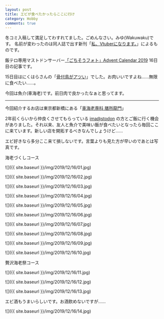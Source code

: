 ```yaml
---
layout: post
title: エビが食べたかったらここに行け
category: Hobby
comments: true
---
```


冬コミ入稿して満足してわすれてました。ごめんなさい。みゆ(Wakuwaku)です。
名前が変わったのは同人誌で出す新刊「[私、Vtuberになります。](https://scrapbox.io/organic-tomato/%E7%A7%81%E3%80%81Vtuber%E3%81%AB%E3%81%AA%E3%82%8A%E3%81%BE%E3%81%99%E3%80%82)」によるものです。


飯テロ専用マストドンサーバー[「ごちそうフォト」Advent Calendar 2019](https://adventar.org/calendars/3888) 16日目の記事です。

15日目はにくはらさんの「[骨付鳥がアツい](https://note.com/abagv/n/nd3b79668b474)」でした。お肉いいですよね……無限に食べたい……。

今回は魚介(車海老)です。前日肉で良かったなぁと思ってます。

----

今回紹介するお店は東京都新橋にある「[車海老専科 膳所龍門](https://zezeryumon.business.site/)」

2年前くらいから仲良くさせてもらっている [ima@stodon](https://imastodon.net) の方とご飯に行く機会がありました。それ以来、友人と魚介で美味い飯が食べたいとなったら毎回ここに来ています。新しい店を開拓するべきなんでしょうけど……

エビ好きなら多分ここ来て損しないです。言葉よりも見た方が早いのであとは写真です。

海老づくしコース

![]({{ site.baseurl }}/img/2019/12/16/01.jpg)

![]({{ site.baseurl }}/img/2019/12/16/02.jpg)

![]({{ site.baseurl }}/img/2019/12/16/03.jpg)

![]({{ site.baseurl }}/img/2019/12/16/04.jpg)

![]({{ site.baseurl }}/img/2019/12/16/05.jpg)

![]({{ site.baseurl }}/img/2019/12/16/06.jpg)

![]({{ site.baseurl }}/img/2019/12/16/07.jpg)

![]({{ site.baseurl }}/img/2019/12/16/08.jpg)

![]({{ site.baseurl }}/img/2019/12/16/09.jpg)

![]({{ site.baseurl }}/img/2019/12/16/10.jpg)

贅沢海老祭コース

![]({{ site.baseurl }}/img/2019/12/16/11.jpg)

![]({{ site.baseurl }}/img/2019/12/16/12.jpg)

![]({{ site.baseurl }}/img/2019/12/16/13.jpg)

エビ酒もうまいらしいです。お酒飲めないですが……

![]({{ site.baseurl }}/img/2019/12/16/14.jpg)

